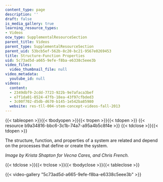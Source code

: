 ```yaml
---
content_type: page
description: ''
draft: false
is_media_gallery: true
learning_resource_types:
- Videos
ocw_type: SupplementalResourceSection
parent_title: Videos
parent_type: SupplementalResourceSection
parent_uid: 53bcb5ef-562b-8c20-bc21-9567e0269453
title: Structure-Function Properties
uid: 5c73ad5d-a665-9efe-f8ba-e6338c5eee3b
video_files:
  video_thumbnail_file: null
video_metadata:
  youtube_id: null
videos:
  content:
  - 2349dbf9-2cdd-7723-922b-9e7afaca3bef
  - e7f1da01-8524-47fb-18ea-43f97cfbded3
  - 3c00f702-d5db-d670-b145-1e542ba85980
  website: res-tll-004-stem-concept-videos-fall-2013
---
```

{{< tableopen >}}{{< tbodyopen >}}{{< tropen >}}{{< tdopen >}}
{{< resource b9a34816-bbc6-3c1b-74a7-a95a4b5c8f4e >}}
{{< tdclose >}}{{< tdopen >}}

The structure, function, and properties of a system are related and depend on the processes that define or create the system.

_Image by Krista Shapton for Vecna Cares, and Chris French._

{{< tdclose >}}{{< trclose >}}{{< tbodyclose >}}{{< tableclose >}}

{{< video-gallery "5c73ad5d-a665-9efe-f8ba-e6338c5eee3b" >}}